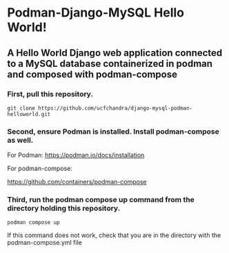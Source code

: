 # Podman-Django-MySQL Hello World!

## A Hello World Django web application connected to a MySQL database containerized in podman and composed with podman-compose

### First, pull this repository.

`git clone https://github.com/ucfchandra/django-mysql-podman-helloworld.git`

### Second, ensure Podman is installed. Install podman-compose as well.

For Podman:
https://podman.io/docs/installation

For podman-compose:

https://github.com/containers/podman-compose

### Third, run the podman compose up command from the directory holding this repository. 

`podman compose up`

If this command does not work, check that you are in the directory with the podman-compose.yml file
